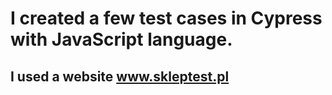 # **I created a few test cases in Cypress with JavaScript language.**
## I used a website www.skleptest.pl
